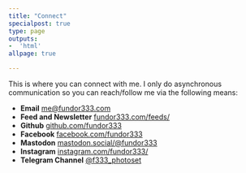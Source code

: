 ```yaml
---
title: "Connect"
specialpost: true
type: page
outputs:
-  'html'
allpage: true

---
```


This is where you can connect with me.
I only do asynchronous communication so you can reach/follow me via the following means:

* __Email__ [me@fundor333.com](mail:me@fundor333.com)
* __Feed and Newsletter__ [fundor333.com/feeds/](https://fundor333.com/feeds/)
* __Github__ [github.com/fundor333](https://github.com/fundor333)
* __Facebook__ [facebook.com/fundor333](https://www.facebook.com/fundor333)
* __Mastodon__ [mastodon.social/@fundor333](https://mastodon.social/@fundor333)
* __Instagram__ [instagram.com/fundor333/](https://www.instagram.com/fundor333/)
* __Telegram Channel__ [@f333_photoset](https://t.me/f333_photoset)
